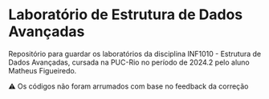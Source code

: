 # Laboratório de Estrutura de Dados Avançadas

Repositório para guardar os laboratórios da disciplina INF1010 - Estrutura de Dados Avançadas, cursada na PUC-Rio no período de 2024.2 pelo aluno Matheus Figueiredo.

⚠️ Os códigos não foram arrumados com base no feedback da correção
